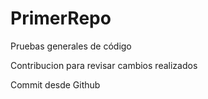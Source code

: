 # PrimerRepo
Pruebas generales de código 

Contribucion para revisar cambios realizados

Commit desde Github
